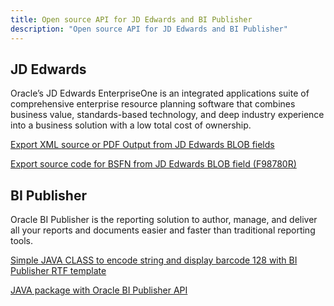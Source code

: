 ```yaml
---
title: Open source API for JD Edwards and BI Publisher
description: "Open source API for JD Edwards and BI Publisher"
---
```


## JD Edwards
Oracle’s JD Edwards EnterpriseOne is an integrated applications suite of comprehensive enterprise resource planning software that combines business value, standards-based technology, and deep industry experience into a business solution with a low total cost of ownership.

[Export XML source or PDF Output from JD Edwards BLOB fields](/api/jde-api/jdebip)

[Export source code for BSFN from JD Edwards BLOB field (F98780R)](/api/jde-api/jdebsfn)

## BI Publisher
Oracle BI Publisher is the reporting solution to author, manage, and deliver all your reports and documents easier and faster than traditional reporting tools.

[Simple JAVA CLASS to encode string and display barcode 128 with BI Publisher RTF template](/api/bip-api/nomabc)

[JAVA package with Oracle BI Publisher API](/api/bip-api/nomabip)


